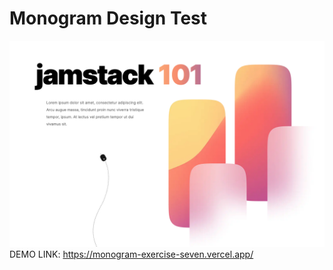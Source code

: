 # Monogram Design Test

![Application Screenshot](/public/screenshot.png)
DEMO LINK: https://monogram-exercise-seven.vercel.app/

